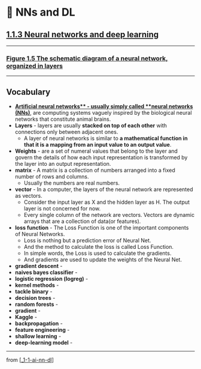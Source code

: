 # 🌱 NNs and DL

## [**1.1.3** Neural networks and deep learning](https://livebook.manning.com/book/deep-learning-with-javascript/chapter-1/52)

---

### [**Figure 1.5** The schematic diagram of a neural network, organized in layers](https://livebook.manning.com/book/deep-learning-with-javascript/chapter-1/ch01fig05)

---

## **Vocabulary**

- **[Artificial neural networks** - usually simply called **neural networks (NNs)](https://en.wikipedia.org/wiki/Artificial_neural_network)**, are computing systems vaguely inspired by the biological neural networks that constitute animal brains.
- **Layers** - layers are usually **stacked on top of each other** with connections only between adjacent ones.
  - A layer of neural networks is similar to **a mathematical function in that it is a mapping from an input value to an output value**.
- **Weights** - are a set of numeral values that belong to the layer and govern the details of how each input representation is transformed by the layer into an output representation.
- **matrix** - A matrix is a collection of numbers arranged into a fixed number of rows and columns.
  - Usually the numbers are real numbers.
- **vector** - In a computer, the layers of the neural network are represented as vectors.
  - Consider the input layer as X and the hidden layer as H. The output layer is not concerned for now.
  - Every single column of the network are vectors. Vectors are dynamic arrays that are a collection of data(or features).
- **loss function** - The Loss Function is one of the important components of Neural Networks.
  - Loss is nothing but a prediction error of Neural Net.
  - And the method to calculate the loss is called Loss Function.
  - In simple words, the Loss is used to calculate the gradients.
  - And gradients are used to update the weights of the Neural Net.
- **gradient descent** -
- **naives bayes classifier** -
- **logistic regression (logreg)** -
- **kernel methods** -
- **tackle binary** -
- **decision trees** -
- **random forests** -
- **gradient** -
- **Kaggle** -
- **backpropagation** -
- **feature engineering** -
- **shallow learning** -
- **deep-learning model** -

---

from [[_1-1-ai-nn-dl]]

[//begin]: # "Autogenerated link references for markdown compatibility"
[_1-1-ai-nn-dl]: _1-1-ai-nn-dl.md "🌱 AI ML NN DL"
[//end]: # "Autogenerated link references"

